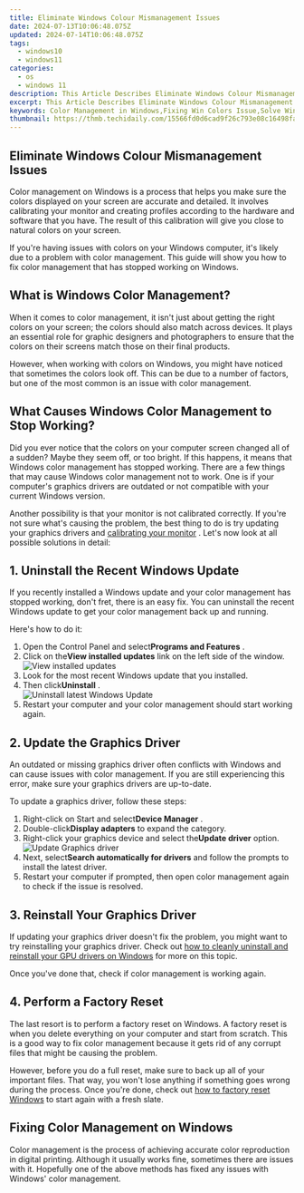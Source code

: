 ```yaml
---
title: Eliminate Windows Colour Mismanagement Issues
date: 2024-07-13T10:06:48.075Z
updated: 2024-07-14T10:06:48.075Z
tags:
  - windows10
  - windows11
categories:
  - os
  - windows 11
description: This Article Describes Eliminate Windows Colour Mismanagement Issues
excerpt: This Article Describes Eliminate Windows Colour Mismanagement Issues
keywords: Color Management in Windows,Fixing Win Colors Issue,Solve Win Color Problems,Clearing Windows Color Errors,Correcting Windows Color Glitches,Tackling Windows Palette Issues,Resolving Color Discrepancies (Windows)
thumbnail: https://thmb.techidaily.com/15566fd0d6cad9f26c793e08c16498fac2c5b48034aed23a907d05190328dc6a.png
---
```


## Eliminate Windows Colour Mismanagement Issues

 Color management on Windows is a process that helps you make sure the colors displayed on your screen are accurate and detailed. It involves calibrating your monitor and creating profiles according to the hardware and software that you have. The result of this calibration will give you close to natural colors on your screen.

 If you're having issues with colors on your Windows computer, it's likely due to a problem with color management. This guide will show you how to fix color management that has stopped working on Windows.

## What is Windows Color Management?

 When it comes to color management, it isn't just about getting the right colors on your screen; the colors should also match across devices. It plays an essential role for graphic designers and photographers to ensure that the colors on their screens match those on their final products.

 However, when working with colors on Windows, you might have noticed that sometimes the colors look off. This can be due to a number of factors, but one of the most common is an issue with color management.

## What Causes Windows Color Management to Stop Working?

 Did you ever notice that the colors on your computer screen changed all of a sudden? Maybe they seem off, or too bright. If this happens, it means that Windows color management has stopped working. There are a few things that may cause Windows color management not to work. One is if your computer's graphics drivers are outdated or not compatible with your current Windows version.

 Another possibility is that your monitor is not calibrated correctly. If you're not sure what's causing the problem, the best thing to do is try updating your graphics drivers and [calibrating your monitor](https://www.makeuseof.com/how-to-calibrate-monitor-colors/) . Let's now look at all possible solutions in detail:

## 1\. Uninstall the Recent Windows Update

 If you recently installed a Windows update and your color management has stopped working, don't fret, there is an easy fix. You can uninstall the recent Windows update to get your color management back up and running.

Here's how to do it:

1. Open the Control Panel and select**Programs and Features** .
2. Click on the**View installed updates** link on the left side of the window.  
![View installed updates](https://static1.makeuseofimages.com/wordpress/wp-content/uploads/2022/11/View-installed-updates.jpg)
3. Look for the most recent Windows update that you installed.
4. Then click**Uninstall** .  
![Uninstall latest Windows Update](https://static1.makeuseofimages.com/wordpress/wp-content/uploads/2022/11/Uninstall-latest-Windows-Update.jpg)
5. Restart your computer and your color management should start working again.

## 2\. Update the Graphics Driver

 An outdated or missing graphics driver often conflicts with Windows and can cause issues with color management. If you are still experiencing this error, make sure your graphics drivers are up-to-date.

To update a graphics driver, follow these steps:

1. Right-click on Start and select**Device Manager** .
2. Double-click**Display adapters** to expand the category.
3. Right-click your graphics device and select the**Update driver** option.  
![Update Graphics driver](https://static1.makeuseofimages.com/wordpress/wp-content/uploads/2022/11/Update-Graphics-driver.jpg)
4. Next, select**Search automatically for drivers** and follow the prompts to install the latest driver.
5. Restart your computer if prompted, then open color management again to check if the issue is resolved.

## 3\. Reinstall Your Graphics Driver

 If updating your graphics driver doesn't fix the problem, you might want to try reinstalling your graphics driver. Check out [how to cleanly uninstall and reinstall your GPU drivers on Windows](https://www.makeuseof.com/how-to-cleanly-install-and-reinstall-gpu-drivers-on-windows/) for more on this topic.

 Once you've done that, check if color management is working again.

## 4\. Perform a Factory Reset

 The last resort is to perform a factory reset on Windows. A factory reset is when you delete everything on your computer and start from scratch. This is a good way to fix color management because it gets rid of any corrupt files that might be causing the problem.

 However, before you do a full reset, make sure to back up all of your important files. That way, you won't lose anything if something goes wrong during the process. Once you're done, check out [how to factory reset Windows](https://www.makeuseof.com/tag/4-ways-factory-reset-windows-computer/) to start again with a fresh slate.

## Fixing Color Management on Windows

 Color management is the process of achieving accurate color reproduction in digital printing. Although it usually works fine, sometimes there are issues with it. Hopefully one of the above methods has fixed any issues with Windows' color management.


<ins class="adsbygoogle"
     style="display:block"
     data-ad-format="autorelaxed"
     data-ad-client="ca-pub-7571918770474297"
     data-ad-slot="1223367746"></ins>



<ins class="adsbygoogle"
     style="display:block"
     data-ad-client="ca-pub-7571918770474297"
     data-ad-slot="8358498916"
     data-ad-format="auto"
     data-full-width-responsive="true"></ins>




